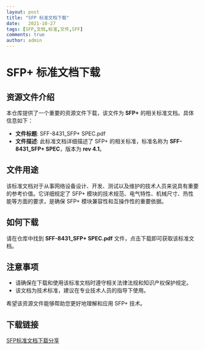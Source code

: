 ```yaml
---
layout: post
title: "SFP 标准文档下载"
date:   2021-10-27
tags: [SFP,文档,标准,文件,SFF]
comments: true
author: admin
---
```

# SFP+ 标准文档下载

## 资源文件介绍

本仓库提供了一个重要的资源文件下载，该文件为 **SFP+** 的相关标准文档。具体信息如下：

- **文件标题**: SFF-8431_SFP+ SPEC.pdf
- **文件描述**: 此标准文档详细描述了 SFP+ 的相关标准，标准名称为 **SFF-8431_SFP+ SPEC**，版本为 **rev 4.1**。

## 文件用途

该标准文档对于从事网络设备设计、开发、测试以及维护的技术人员来说具有重要的参考价值。它详细规定了 SFP+ 模块的技术规范、电气特性、机械尺寸、热性能等方面的要求，是确保 SFP+ 模块兼容性和互操作性的重要依据。

## 如何下载

请在仓库中找到 **SFF-8431_SFP+ SPEC.pdf** 文件，点击下载即可获取该标准文档。

## 注意事项

- 请确保在下载和使用该标准文档时遵守相关法律法规和知识产权保护规定。
- 该文档为技术标准，建议在专业技术人员的指导下使用。

希望该资源文件能够帮助您更好地理解和应用 SFP+ 技术。

## 下载链接

[SFP标准文档下载分享](https://pan.quark.cn/s/4deff46be1e3)